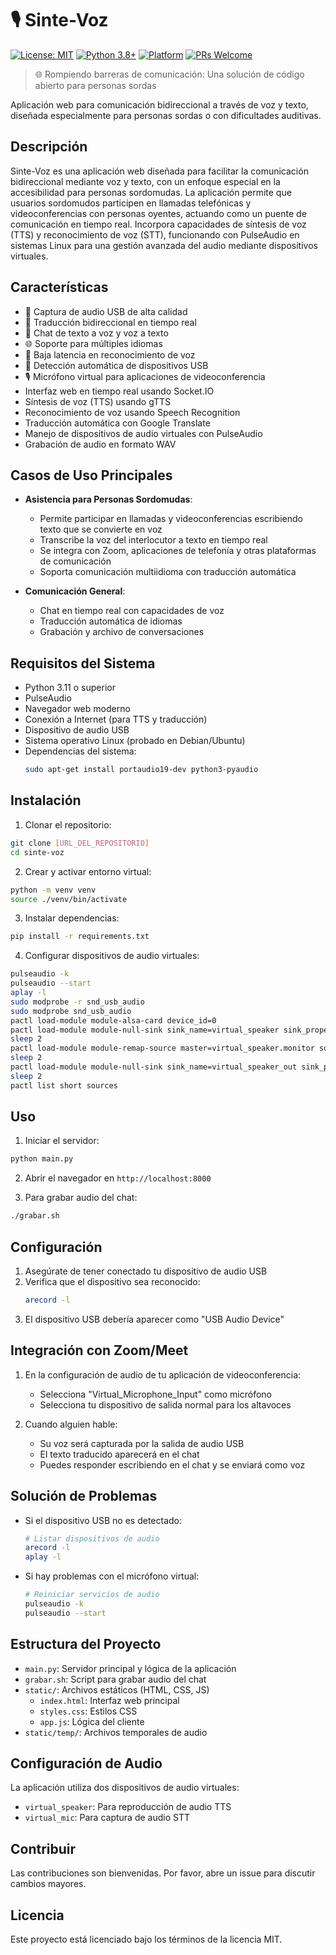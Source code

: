 # 🎙️ Sinte-Voz

[![License: MIT](https://img.shields.io/badge/License-MIT-yellow.svg)](https://opensource.org/licenses/MIT)
[![Python 3.8+](https://img.shields.io/badge/python-3.8+-blue.svg)](https://www.python.org/downloads/)
[![Platform](https://img.shields.io/badge/platform-linux-lightgrey.svg)](https://www.linux.org/)
[![PRs Welcome](https://img.shields.io/badge/PRs-welcome-brightgreen.svg)](http://makeapullrequest.com)

> 🌐 Rompiendo barreras de comunicación: Una solución de código abierto para personas sordas

Aplicación web para comunicación bidireccional a través de voz y texto, diseñada especialmente para personas sordas o con dificultades auditivas.

## Descripción
Sinte-Voz es una aplicación web diseñada para facilitar la comunicación bidireccional mediante voz y texto, con un enfoque especial en la accesibilidad para personas sordomudas. La aplicación permite que usuarios sordomudos participen en llamadas telefónicas y videoconferencias con personas oyentes, actuando como un puente de comunicación en tiempo real. Incorpora capacidades de síntesis de voz (TTS) y reconocimiento de voz (STT), funcionando con PulseAudio en sistemas Linux para una gestión avanzada del audio mediante dispositivos virtuales.

## Características

- 🎤 Captura de audio USB de alta calidad
- 🔄 Traducción bidireccional en tiempo real
- 💬 Chat de texto a voz y voz a texto
- 🌐 Soporte para múltiples idiomas
- 🎯 Baja latencia en reconocimiento de voz
- 🔌 Detección automática de dispositivos USB
- 🎙️ Micrófono virtual para aplicaciones de videoconferencia
- Interfaz web en tiempo real usando Socket.IO
- Síntesis de voz (TTS) usando gTTS
- Reconocimiento de voz usando Speech Recognition
- Traducción automática con Google Translate
- Manejo de dispositivos de audio virtuales con PulseAudio
- Grabación de audio en formato WAV

## Casos de Uso Principales
- **Asistencia para Personas Sordomudas**:
  - Permite participar en llamadas y videoconferencias escribiendo texto que se convierte en voz
  - Transcribe la voz del interlocutor a texto en tiempo real
  - Se integra con Zoom, aplicaciones de telefonía y otras plataformas de comunicación
  - Soporta comunicación multiidioma con traducción automática

- **Comunicación General**:
  - Chat en tiempo real con capacidades de voz
  - Traducción automática de idiomas
  - Grabación y archivo de conversaciones

## Requisitos del Sistema
- Python 3.11 o superior
- PulseAudio
- Navegador web moderno
- Conexión a Internet (para TTS y traducción)
- Dispositivo de audio USB
- Sistema operativo Linux (probado en Debian/Ubuntu)
- Dependencias del sistema:
  ```bash
  sudo apt-get install portaudio19-dev python3-pyaudio
  ```

## Instalación

1. Clonar el repositorio:
```bash
git clone [URL_DEL_REPOSITORIO]
cd sinte-voz
```

2. Crear y activar entorno virtual:
```bash
python -m venv venv
source ./venv/bin/activate
```

3. Instalar dependencias:
```bash
pip install -r requirements.txt
```

4. Configurar dispositivos de audio virtuales:
```bash
pulseaudio -k
pulseaudio --start
aplay -l
sudo modprobe -r snd_usb_audio
sudo modprobe snd_usb_audio
pactl load-module module-alsa-card device_id=0
pactl load-module module-null-sink sink_name=virtual_speaker sink_properties=device.description="Virtual_Speaker"
sleep 2
pactl load-module module-remap-source master=virtual_speaker.monitor source_properties=device.description="Virtual_Microphone_Input"
sleep 2
pactl load-module module-null-sink sink_name=virtual_speaker_out sink_properties=device.description="Virtual_Speaker_Out"
sleep 2
pactl list short sources
```

## Uso

1. Iniciar el servidor:
```bash
python main.py
```

2. Abrir el navegador en `http://localhost:8000`

3. Para grabar audio del chat:
```bash
./grabar.sh
```

## Configuración

1. Asegúrate de tener conectado tu dispositivo de audio USB
2. Verifica que el dispositivo sea reconocido:
   ```bash
   arecord -l
   ```
3. El dispositivo USB debería aparecer como "USB Audio Device"

## Integración con Zoom/Meet

1. En la configuración de audio de tu aplicación de videoconferencia:
   - Selecciona "Virtual_Microphone_Input" como micrófono
   - Selecciona tu dispositivo de salida normal para los altavoces

2. Cuando alguien hable:
   - Su voz será capturada por la salida de audio USB
   - El texto traducido aparecerá en el chat
   - Puedes responder escribiendo en el chat y se enviará como voz

## Solución de Problemas

- Si el dispositivo USB no es detectado:
  ```bash
  # Listar dispositivos de audio
  arecord -l
  aplay -l
  ```

- Si hay problemas con el micrófono virtual:
  ```bash
  # Reiniciar servicios de audio
  pulseaudio -k
  pulseaudio --start
  ```

## Estructura del Proyecto
- `main.py`: Servidor principal y lógica de la aplicación
- `grabar.sh`: Script para grabar audio del chat
- `static/`: Archivos estáticos (HTML, CSS, JS)
  - `index.html`: Interfaz web principal
  - `styles.css`: Estilos CSS
  - `app.js`: Lógica del cliente
- `static/temp/`: Archivos temporales de audio

## Configuración de Audio
La aplicación utiliza dos dispositivos de audio virtuales:
- `virtual_speaker`: Para reproducción de audio TTS
- `virtual_mic`: Para captura de audio STT

## Contribuir

Las contribuciones son bienvenidas. Por favor, abre un issue para discutir cambios mayores.

## Licencia

Este proyecto está licenciado bajo los términos de la licencia MIT.
